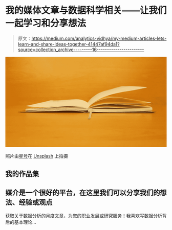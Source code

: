 # 我的媒体文章与数据科学相关——让我们一起学习和分享想法

> 原文：<https://medium.com/analytics-vidhya/my-medium-articles-lets-learn-and-share-ideas-together-41447af94da1?source=collection_archive---------16----------------------->

![](img/26bb50a6703e55b3a59d3c3fb793559e.png)

照片由[星号](https://unsplash.com/@asteriskyg?utm_source=medium&utm_medium=referral)在 [Unsplash](https://unsplash.com?utm_source=medium&utm_medium=referral) 上拍摄

## 我的作品集

## 媒介是一个很好的平台，在这里我们可以分享我们的想法、经验或观点

获取关于数据分析的月度文章，为您的职业发展或研究服务！我喜欢写数据分析背后的基本理论…